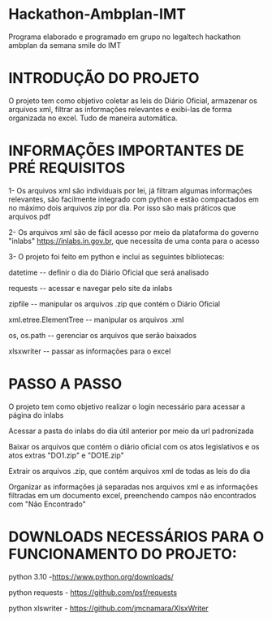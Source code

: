 # Hackathon-Ambplan-IMT
Programa elaborado e programado em grupo no legaltech hackathon ambplan da semana smile do IMT

# INTRODUÇÃO DO PROJETO
O projeto tem como objetivo coletar as leis do Diário Oficial, armazenar os arquivos xml, filtrar as informações relevantes e 
exibi-las de forma organizada no excel. Tudo de maneira automática.

# INFORMAÇÕES IMPORTANTES DE PRÉ REQUISITOS
1- Os arquivos xml são individuais por lei, já filtram algumas informações relevantes, são facilmente integrado com python e 
estão compactados em no máximo dois arquivos zip por dia. Por isso são mais práticos que arquivos pdf

2- Os arquivos xml são de fácil acesso por meio da plataforma do governo "inlabs" https://inlabs.in.gov.br, 
que necessita de uma conta para o acesso

3- O projeto foi feito em python e inclui as seguintes bibliotecas:

datetime -- definir o dia do Diário Oficial que será analisado

requests -- acessar e navegar pelo site da inlabs

zipfile -- manipular os arquivos .zip que contém o Diário Oficial

xml.etree.ElementTree -- manipular os arquivos .xml

os, os.path -- gerenciar os arquivos que serão baixados

xlsxwriter -- passar as informações para o excel

# PASSO A PASSO
O projeto tem como objetivo realizar o login necessário para acessar a página do inlabs 

Acessar a pasta do inlabs do dia útil anterior por meio da url padronizada

Baixar os arquivos que contém o diário oficial com os atos legislativos e os atos extras "DO1.zip" e "DO1E.zip"

Extrair os arquivos .zip, que contém arquivos xml de todas as leis do dia

Organizar as informações já separadas nos arquivos xml e as informações filtradas em um documento excel, preenchendo campos não encontrados com "Não Encontrado"

# DOWNLOADS NECESSÁRIOS PARA O FUNCIONAMENTO DO PROJETO:
python 3.10 -https://www.python.org/downloads/

python requests - https://github.com/psf/requests

python xlswriter - https://github.com/jmcnamara/XlsxWriter
